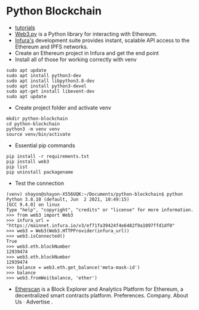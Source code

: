 # Python Blockchain
 - [tutorials](https://www.youtube.com/watch?v=pZSegEXtgAE)
 - [Web3.py](https://web3py.readthedocs.io/en/stable/index.html) is a Python library for interacting with Ethereum.
 - [Infura's](https://infura.io/) development suite provides instant, scalable API access to the Ethereum and IPFS networks.
 - Create an Ethereum project in Infura and get the end point
 - Install  all of those for working correctly with venv
```
sudo apt update
sudo apt install python3-dev
sudo apt install libpython3.8-dev
sudo apt install python3-devel
sudo apt-get install libevent-dev
sudo apt update
```

 - Create project folder and activate venv
```
mkdir python-blockchain
cd python-blockchain
python3 -m venv venv
source venv/bin/activate
```
 - Essential pip commands
```
pip install -r requirements.txt
pip install web3
pip list
pip uninstall packagename
```

 - Test the connection
```
(venv) shayon@shayon-X556UQK:~/Documents/python-blockchain$ python
Python 3.8.10 (default, Jun  2 2021, 10:49:15) 
[GCC 9.4.0] on linux
Type "help", "copyright", "credits" or "license" for more information.
>>> from web3 import Web3
>>> infura_url = "https://mainnet.infura.io/v3/ef71fa39424f4e6482f9a1097ffd1df0"
>>> web3 = Web3(Web3.HTTPProvider(infura_url))
>>> web3.isConnected()
True
>>> web3.eth.blockNumber
12939474
>>> web3.eth.blockNumber
12939474
>>> balance = web3.eth.get_balance('meta-mask-id')
>>> balance
>>> web3.fromWei(balance, 'ether')
```

 - [Etherscan](https://etherscan.io/) is a Block Explorer and Analytics Platform for Ethereum, a decentralized smart contracts platform. Preferences. Company. About Us · Advertise .





